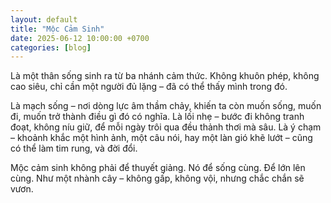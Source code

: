 ```yaml
---
layout: default
title: "Mộc Cảm Sinh"
date: 2025-06-12 10:00:00 +0700
categories: [blog]
---
```


Là một thân sống sinh ra từ ba nhánh cảm thức. Không khuôn phép, không cao siêu, chỉ cần một người đủ lặng – đã có thể thấy mình trong đó.

Là mạch sống – nơi dòng lực âm thầm chảy, khiến ta còn muốn sống, muốn đi, muốn trở thành điều gì đó có nghĩa.
Là lối nhẹ – bước đi không tranh đoạt, không níu giữ, để mỗi ngày trôi qua đều thảnh thơi mà sâu.
Là ý chạm – khoảnh khắc một hình ảnh, một câu nói, hay một làn gió khẽ lướt – cũng có thể làm tim rung, và đời đổi.

Mộc cảm sinh không phải để thuyết giảng.
Nó để sống cùng. Để lớn lên cùng. Như một nhành cây – không gấp, không vội, nhưng chắc chắn sẽ vươn.